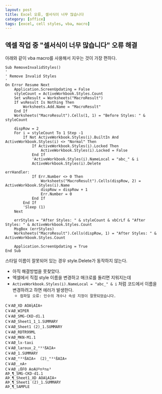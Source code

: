 ```yaml
---
layout: post
title: Excel 오류, 셀서식이 너무 많습니다
category: [office]
tags: [excel, cell styles, vba, macro]
---
```


## 엑셀 작업 중 "셀서식이 너무 많습니다" 오류 해결

아래와 같이 vba macro를 사용해서 지우는 것이 가장 편하다.
``` vba
Sub RemoveInvalidStyles()
'
' Remove Invalid Styles
'
On Error Resume Next
    Application.ScreenUpdating = False
    styleCount = ActiveWorkbook.Styles.Count
    Set wsResult = Worksheets("MacroResult")
    If wsResult Is Nothing Then
        Worksheets.Add.Name = "MacroResult"
    End If
    Worksheets("MacroResult").Cells(1, 1) = "Before Styles: " & styleCount
    
    dispRow = 2
    For i = styleCount To 1 Step -1
        If Not ActiveWorkbook.Styles(i).BuiltIn And ActiveWorkbook.Styles(i) <> "Normal" Then
            If ActiveWorkbook.Styles(i).Locked Then
                ActiveWorkbook.Styles(i).Locked = False
            End If
            'ActiveWorkbook.Styles(i).NameLocal = "abc_" & i
            ActiveWorkbook.Styles(i).Delete
            
errHandler:
            If Err.Number <> 0 Then
                Worksheets("MacroResult").Cells(dispRow, 2) = ActiveWorkbook.Styles(i).Name
                dispRow = dispRow + 1
                Err.Number = 0
            End If
        End If
        'Sleep (1)
    Next
    
    errStyles = "After Styles: " & styleCount & vbCrLf & "After Styles: " & ActiveWorkbook.Styles.Count
    MsgBox (errStyles)
    Worksheets("MacroResult").Cells(dispRow, 1) = "After Styles: " & ActiveWorkbook.Styles.Count
    
    Application.ScreenUpdating = True
End Sub
```

스타일 이름이 잘못되어 있는 경우 style.Delete가 동작하지 않는다. 
* 아직 해결방법을 못찾았다. 
* 엑셀에서 직접 style 이름을 변경하고 매크로를 돌리면 지워지는데
* `ActiveWorkbook.Styles(i).NameLocal = "abc_" & i` 처럼 코드에서 이름을 변경하려고 하면 에러가 발생한다.
  * `컴파일 오류: 인수의 개수나 속성 지정이 잘못되었습니다.`
``` console
C￥AØ_XD AOA¾AIA¤ 
C￥AØ_WIPER 
C￥AØ_SMG-CKD-d1.1 
C￥AØ_Sheet1_1_1.SUMMARY 
C￥AØ_Sheet1 (2)_1.SUMMARY 
C￥AØ_RDTR99ML 
C￥AØ_MKN-M1.1 
C￥AØ_lx-taxi 
C￥AØ_laroux_2_°³¹ßAIA¤ 
C￥AØ_1.SUMMARY 
C￥AØ_°³¹ßAIA¤  (2)_°³¹ßAIA¤ 
C￥AØ_¸nA÷ 
C￥AØ_¡ßFO AoAUºnºn±³ 
AÞ¸¶_SMG-CKD-d1.1 
AÞ¸¶_Sheet1_XD AOA¾AIA¤ 
AÞ¸¶_Sheet1 (2)_1.SUMMARY 
AÞ¸¶_SAMPLE 
```
